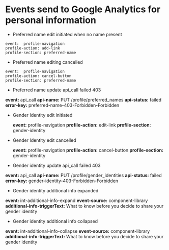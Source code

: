 # Events send to Google Analytics for personal information

- Preferred name edit initiated when no name present
```
event:  profile-navigation
profile-action: add-link
profile-section: preferred-name
```

- Preferred name editing cancelled
```
event:  profile-navigation
profile-action: cancel-button
profile-section: preferred-name
```

- Preferred name update api_call failed 403

**event:** api_call
**api-name:** PUT /profile/preferred_names
**api-status:** failed
**error-key:** preferred-name-403-Forbidden-Forbidden

- Gender Identity edit initiated
   
   **event:**  profile-navigation
   **profile-action:** edit-link
   **profile-section:** gender-identity
 
- Gender Identity edit cancelled
   
   **event:**  profile-navigation
   **profile-action:** cancel-button
   **profile-section:** gender-identity

- Gender identity update api_call failed 403

**event:** api_call
**api-name:** PUT /profile/gender_identities
**api-status:** failed
**error-key:** gender-identity-403-Forbidden-Forbidden

- Gender identity additional info expanded

**event:** int-additional-info-expand
**event-source:** component-library
**additional-info-triggerText:** What to know before you decide to share your gender identity

- Gender identity additional info collapsed

**event:** int-additional-info-collapse
**event-source:** component-library
**additional-info-triggerText:** What to know before you decide to share your gender identity

